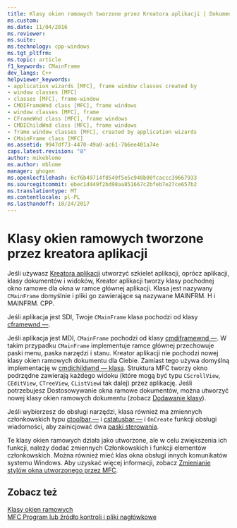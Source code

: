 ```yaml
---
title: Klasy okien ramowych tworzone przez Kreatora aplikacji | Dokumentacja firmy Microsoft
ms.custom: 
ms.date: 11/04/2016
ms.reviewer: 
ms.suite: 
ms.technology: cpp-windows
ms.tgt_pltfrm: 
ms.topic: article
f1_keywords: CMainFrame
dev_langs: C++
helpviewer_keywords:
- application wizards [MFC], frame window classes created by
- window classes [MFC]
- classes [MFC], frame-window
- CMDIFrameWnd class [MFC], frame windows
- window classes [MFC], frame
- CFrameWnd class [MFC], frame windows
- CMDIChildWnd class [MFC], frame windows
- frame window classes [MFC], created by application wizards
- CMainFrame class [MFC]
ms.assetid: 9947df73-4470-49a0-ac61-7b6ee401a74e
caps.latest.revision: "8"
author: mikeblome
ms.author: mblome
manager: ghogen
ms.openlocfilehash: 6cf6b49714f8549f5e5c940b00fcaccc39667933
ms.sourcegitcommit: ebec1d449f2bd98aa851667c2bfeb7e27ce657b2
ms.translationtype: MT
ms.contentlocale: pl-PL
ms.lasthandoff: 10/24/2017
---
```

# <a name="frame-window-classes-created-by-the-application-wizard"></a>Klasy okien ramowych tworzone przez kreatora aplikacji
Jeśli używasz [Kreatora aplikacji](../ide/creating-desktop-projects-by-using-application-wizards.md) utworzyć szkielet aplikacji, oprócz aplikacji, klasy dokumentów i widoków, Kreator aplikacji tworzy klasy pochodnej okno ramowe dla okna w ramce głównej aplikacji. Klasa jest nazywany `CMainFrame` domyślnie i pliki go zawierające są nazywane MAINFRM. H i MAINFRM. CPP.  
  
 Jeśli aplikacja jest SDI, Twoje `CMainFrame` klasa pochodzi od klasy [cframewnd —](../mfc/reference/cframewnd-class.md).  
  
 Jeśli aplikacja jest MDI, `CMainFrame` pochodzi od klasy [cmdiframewnd —](../mfc/reference/cmdiframewnd-class.md). W takim przypadku `CMainFrame` implementuje ramce głównej przechowuje paski menu, paska narzędzi i stanu. Kreator aplikacji nie pochodzi nowej klasy okien ramowych dokumentu dla Ciebie. Zamiast tego używa domyślną implementację w [cmdichildwnd — klasa](../mfc/reference/cmdichildwnd-class.md). Struktura MFC tworzy okno podrzędne zawierają każdego widoku (które mogą być typu `CScrollView`, `CEditView`, `CTreeView`, `CListView`i tak dalej) przez aplikację. Jeśli potrzebujesz Dostosowywanie okna ramowe dokumentów, można utworzyć nowej klasy okien ramowych dokumentu (zobacz [Dodawanie klasy](../ide/adding-a-class-visual-cpp.md)).  
  
 Jeśli wybierzesz do obsługi narzędzi, klasa również ma zmiennych członkowskich typu [ctoolbar —](../mfc/reference/ctoolbar-class.md) i [cstatusbar —](../mfc/reference/cstatusbar-class.md) i `OnCreate` funkcji obsługi wiadomości, aby zainicjować dwa [ paski sterowania](../mfc/control-bars.md).  
  
 Te klasy okien ramowych działa jako utworzone, ale w celu zwiększenia ich funkcji, należy dodać zmiennych Członkowskich i funkcji elementów członkowskich. Można również mieć klas okna obsługi innych komunikatów systemu Windows. Aby uzyskać więcej informacji, zobacz [Zmienianie stylów okna utworzonego przez MFC](../mfc/changing-the-styles-of-a-window-created-by-mfc.md).  
  
## <a name="see-also"></a>Zobacz też  
 [Klasy okien ramowych](../mfc/frame-window-classes.md)   
 [MFC Program lub źródło kontroli i pliki nagłówkowe](../ide/mfc-program-or-control-source-and-header-files.md)

